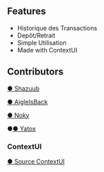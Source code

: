 ## Features
- Historique des Transactions
- Depôt/Retrait
- Simple Utilisation
- Made with ContextUI

## Contributors

 [● Shazuub](https://github.com/Shazuub)

 [● AigleIsBack](https://github.com/AigleIsBack)

 [● Noky](https://github.com/nokyaya)

 ●[● Yatox](https://github.com/Yatox18)

### ContextUI
 [● Source ContextUI](https://github.com/Kalyptus/ContextUI)

